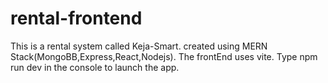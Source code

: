 # rental-frontend
This is a rental system called Keja-Smart.
created using MERN Stack(MongoBB,Express,React,Nodejs).
The frontEnd uses vite.
Type npm run dev in the console to launch the app.
